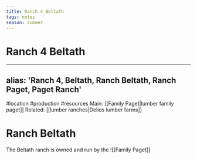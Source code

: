 ```yaml
---
title: Ranch 4 Beltath
tags: notes
season: summer
---
```

 
# Ranch 4 Beltath
---
alias: 'Ranch 4, Beltath, Ranch Beltath, Ranch Paget, Paget Ranch'
---
#location #production #resources
Main: [[Family Paget|lumber family paget]]
Related: [[lumber ranches|Delios lumber farms]]

# Ranch Beltath
The Beltath ranch is owned and run by the 
![[Family Paget]]
